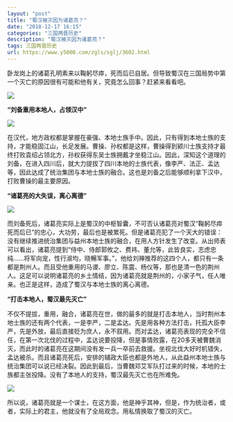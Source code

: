 ```yaml
---
layout: "post"
title: "蜀汉被灭因为诸葛亮？"
date: "2018-12-17 16:15"
categories: "三国两晋历史"
description: "蜀汉被灭因为诸葛亮？"
tags: 三国两晋历史
url: https://www.y5000.com/zgls/sglj/3602.html
---
```






卧龙岗上的诸葛孔明素来以鞠躬尽瘁，死而后已自居。但导致蜀汉在三国局势中第一个灭亡的原因很有可能和他有关，究竟怎么回事？赶紧来看看吧。

![](/uploads/allimg/161020/6-16102010431S47.JPG)

**“刘备重用本地人，占领汉中”**

![](https://img.y5000.com/uploads/allimg/161020/10493I264-0.jpg)

在汉代，地方政权都是掌握在豪强、本地士族手中。因此，只有得到本地士族的支持，才能稳固江山，长足发展。曹操、孙权都是这样，曹操得到颍川士族支持才最终打败袁绍占领北方，孙权获得东吴士族拥戴才坐稳江山。因此，深知这个道理的刘备，在进入四川后，就大力提拔了四川本地的士族代表，像李严、法正、孟达等，因此达成了统治集团与本地士族的融合。这也是刘备之后能够顺利拿下汉中，打败曹操的最主要原因。

**“诸葛亮的大失误，离心离德”**

![](https://img.y5000.com/uploads/allimg/161020/10493JC8-1.jpg)

而刘备死后，诸葛亮实际上是蜀汉的中枢智囊，不可否认诸葛亮对蜀汉“鞠躬尽瘁死而后已”的忠心，大功劳，最后也是被累死。但是诸葛亮犯了一个天大的错误：没有继续推进统治集团与益州本地士族的融合，在用人方针发生了改变。从出师表可以看出，诸葛亮提到“侍中、侍郎郭攸之、费祎、董允等，此皆良实，志虑忠纯......将军向宠，性行淑均，晓暢军事。”，他给刘禅推荐的这四个人，都只有一条都是荆州人。而且受他重用的马谡、廖立、陈震、杨仪等，那也是清一色的荆州人。这足可以说明诸葛亮的乡土情结，因为诸葛亮就是荆州的，小家子气，任人唯亲。也正是这样，造成了蜀汉与本地士族的离心离德。

**“打击本地人，蜀汉最先灭亡”**

不仅不提拔，重用，融合，诸葛亮在世，做的最多的就是打击本地人，当时荆州本地士族的还有两个代表，一是李严，二是孟达。先是用各种方法打击，托孤大臣李严，先是外放，最后直接贬为庶人，永不叙用。而对孟达，诸葛亮表现的完全不信任，在第一次北伐的过程中，孟达说要投降，但是事情败露，在20多天被曹魏消灭，而此时的诸葛亮在这期间没有发一兵一卒前去救援。坐视北伐大好时机错失，孟达被杀。而且诸葛亮死后，安排的辅政大臣也都是外地人，从此益州本地士族与统治集团可以说已经决裂。因此到最后，当曹魏邓艾军队打过来的时候，本地的士族都主张投降。没有了本地人的支持，蜀汉最先灭亡也在所难免。

![](https://img.y5000.com/uploads/allimg/161020/10493K017-2.jpg)

所以说，诸葛亮就是一个谋士，在这方面，他是神乎其神，但是，作为统治者，或者，实际上的君主，他就没有了全局观念。用私情换取了蜀汉的灭亡。
